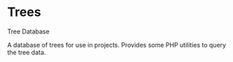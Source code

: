 # Trees
Tree Database

A database of trees for use in projects. Provides some PHP utilities to query the tree data.
